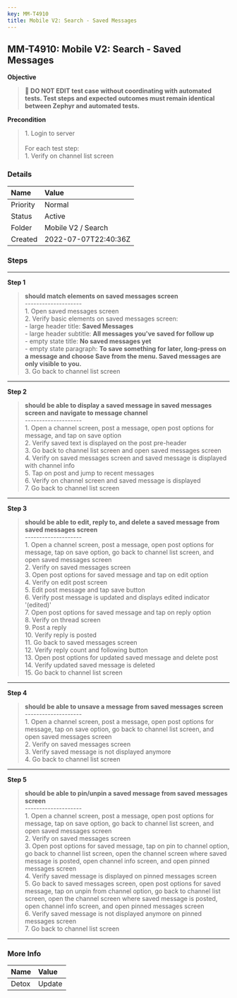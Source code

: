 ```yaml
---
key: MM-T4910
title: Mobile V2: Search - Saved Messages
---
```


## MM-T4910: Mobile V2: Search - Saved Messages

**Objective**

> <article><strong>🛑 DO NOT EDIT test case without coordinating with automated tests. Test steps and expected outcomes must remain identical between Zephyr and automated tests.</strong></article>

**Precondition**

> <article>1. Login to server<br /><br />For each test step:<br />1. Verify on channel list screen</article>

### Details

| Name     | Value                |
| :------- | :------------------- |
| Priority | Normal               |
| Status   | Active               |
| Folder   | Mobile V2 / Search   |
| Created  | 2022-07-07T22:40:36Z |

### Steps

<hr/>

**Step 1**

> <article><strong>should match elements on saved messages screen</strong><br />--------------------<br />1. Open saved messages screen<br />2. Verify basic elements on saved messages screen:<br />- large header title: <strong>Saved Messages</strong><br />- large header subtitle: <strong>All messages you've saved for follow up</strong><br />- empty state title: <strong>No saved messages yet</strong><br />- empty state paragraph: <strong>To save something for later, long-press on a message and choose Save from the menu. Saved messages are only visible to you.</strong><br />3. Go back to channel list screen</article>

<hr/>

**Step 2**

> <article><strong>should be able to display a saved message in saved messages screen and navigate to message channel</strong><br />--------------------<br />1. Open a channel screen, post a message, open post options for message, and tap on save option<br />2. Verify saved text is displayed on the post pre-header<br />3. Go back to channel list screen and open saved messages screen<br />4. Verify on saved messages screen and saved message is displayed with channel info<br />5. Tap on post and jump to recent messages<br />6. Verify on channel screen and saved message is displayed<br />7. Go back to channel list screen</article>

<hr/>

**Step 3**

> <article><strong>should be able to edit, reply to, and delete a saved message from saved messages screen</strong><br />--------------------<br />1. Open a channel screen, post a message, open post options for message, tap on save option, go back to channel list screen, and open saved messages screen<br />2. Verify on saved messages screen<br />3. Open post options for saved message and tap on edit option<br />4. Verify on edit post screen<br />5. Edit post message and tap save button<br />6. Verify post message is updated and displays edited indicator '(edited)'<br />7. Open post options for saved message and tap on reply option<br />8. Verify on thread screen<br />9. Post a reply<br />10. Verify reply is posted<br />11. Go back to saved messages screen<br />12. Verify reply count and following button<br />13. Open post options for updated saved message and delete post<br />14. Verify updated saved message is deleted<br />15. Go back to channel list screen</article>

<hr/>

**Step 4**

> <article><strong>should be able to unsave a message from saved messages screen</strong><br />--------------------<br />1. Open a channel screen, post a message, open post options for message, tap on save option, go back to channel list screen, and open saved messages screen<br />2. Verify on saved messages screen<br />3. Verify saved message is not displayed anymore<br />4. Go back to channel list screen</article>

<hr/>

**Step 5**

> <article><strong>should be able to pin/unpin a saved message from saved messages screen</strong><br />--------------------<br />1. Open a channel screen, post a message, open post options for message, tap on save option, go back to channel list screen, and open saved messages screen<br />2. Verify on saved messages screen<br />3. Open post options for saved message, tap on pin to channel option, go back to channel list screen, open the channel screen where saved message is posted, open channel info screen, and open pinned messages screen<br />4. Verify saved message is displayed on pinned messages screen<br />5. Go back to saved messages screen, open post options for saved message, tap on unpin from channel option, go back to channel list screen, open the channel screen where saved message is posted, open channel info screen, and open pinned messages screen<br />6. Verify saved message is not displayed anymore on pinned messages screen<br />7. Go back to channel list screen</article>

<hr/>

### More Info

| Name  | Value  |
| :---- | :----- |
| Detox | Update |
